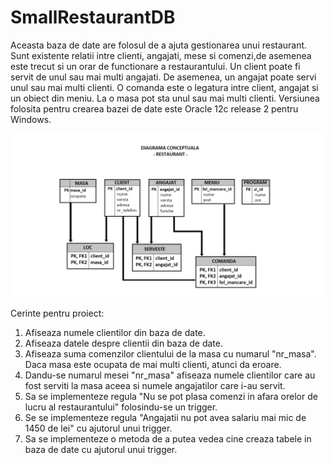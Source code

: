 # SmallRestaurantDB

Aceasta baza de date are folosul de a ajuta gestionarea unui restaurant. Sunt existente relatii intre clienti, angajati, mese si comenzi,de asemenea este trecut si un orar de functionare a restaurantului.
Un client poate fi servit de unul sau mai multi angajati. De asemenea, un angajat poate servi unul sau mai multi clienti.
O comanda este o legatura intre client, angajat si un obiect din meniu.
La o masa pot sta unul sau mai multi clienti.
Versiunea folosita pentru crearea bazei de date este Oracle 12c release 2 pentru Windows.

![](Diagrama%20conceptuala.png)

Cerinte pentru proiect:
1. Afiseaza numele clientilor din baza de date.
2. Afiseaza datele despre clientii din baza de date.
3. Afiseaza suma comenzilor clientului de la masa cu numarul "nr_masa". Daca masa este ocupata de mai multi clienti, atunci da eroare.
3. Dandu-se numarul mesei "nr_masa" afiseaza numele clientilor care au fost serviti la masa aceea si numele angajatilor care i-au servit.
4. Sa se implementeze regula "Nu se pot plasa comenzi in afara orelor de lucru al restaurantului" folosindu-se un trigger.
5. Se se implementeze regula "Angajatii nu pot avea salariu mai mic de 1450 de lei" cu ajutorul unui trigger.
6. Sa se implementeze o metoda de a putea vedea cine creaza tabele in baza de date cu ajutorul unui trigger.

